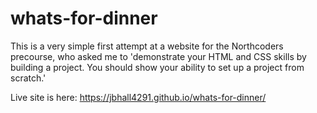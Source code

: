 # whats-for-dinner

This is a very simple first attempt at a website for the Northcoders precourse, who asked me to 'demonstrate your HTML and CSS skills by building a project. You should show your ability to set up a project from scratch.'

Live site is here: https://jbhall4291.github.io/whats-for-dinner/
